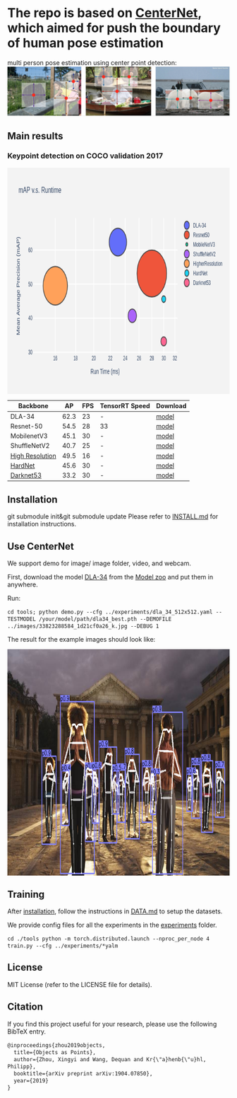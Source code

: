 # The repo is based on [CenterNet](https://arxiv.org/abs/1904.07850), which aimed for push the boundary of human pose estimation
multi person pose estimation using center point detection:
![](readme/fig2.png)

## Main results

### Keypoint detection on COCO validation 2017
<p align="center"> <img src='readme/performance.png' align="center" height="512px"></p>

| Backbone     |  AP       |  FPS         | TensorRT Speed | Download |
|--------------|-----------|--------------|----------|----------|
|DLA-34        | 62.3      |    23      |  - |[model](https://drive.google.com/open?id=1OkHjjViB0dzbuicdtIam-YcoT0sYpmjP)  |
|Resnet-50     | 54.5     |    28      |  33 |[model](https://drive.google.com/open?id=18ySqUkm_XLztDEMbmk4x65u03CIi47j7)  |
|MobilenetV3   | 45.1      |    30      |  - |[model](https://drive.google.com/open?id=1VdBEh8XisujRZ4zvxLcvJ-R8dtY3CC-x)  |
|ShuffleNetV2  | 40.7      |    25      |  - |[model](https://drive.google.com/open?id=1SQWo1iGxw5gUdhXH6rm16UxPxUHyp6l2)  |
|[High Resolution](https://github.com/HRNet/Higher-HRNet-Human-Pose-Estimation)| 49.5     |    16      |  - |[model](https://drive.google.com/open?id=1gKcfMQx2_lRLTQhzvtRQKvJUkPLS2Lpn)  |
|[HardNet]()| 45.6    |    30        | -  |[model](https://drive.google.com/open?id=12JezItTw5rXoQ9dwxRBf4mn8iqHYgNTd)  |
|[Darknet53]()| 33.2    |    30        | -  |[model](https://drive.google.com/open?id=1fCcZLTSn_-Ssi1ZPT2ZuFtUitXDvSONt)  |


## Installation

git submodule init&git submodule update
Please refer to [INSTALL.md](readme/INSTALL.md) for installation instructions.

## Use CenterNet

We support demo for image/ image folder, video, and webcam. 

First, download the model [DLA-34](https://drive.google.com/open?id=1OkHjjViB0dzbuicdtIam-YcoT0sYpmjP)
from the [Model zoo](https://drive.google.com/open?id=1UG2l8XtjOfBtG_GLpSdxlWS2wxFR8hQF) and put them in anywhere.

Run:
    
~~~
cd tools; python demo.py --cfg ../experiments/dla_34_512x512.yaml --TESTMODEL /your/model/path/dla34_best.pth --DEMOFILE ../images/33823288584_1d21cf0a26_k.jpg --DEBUG 1
~~~
The result for the example images should look like:
<p align="center"> <img src='readme/multi_pose_screenshot_27.11.2019.png' align="center" height="512px"></p>

## Training

After [installation](readme/INSTALL.md), follow the instructions in [DATA.md](readme/DATA.md) to setup the datasets.

We provide config files for all the experiments in the [experiments](experiments) folder.

```
cd ./tools python -m torch.distributed.launch --nproc_per_node 4 train.py --cfg ../experiments/*yalm
```

## License

MIT License (refer to the LICENSE file for details).

## Citation

If you find this project useful for your research, please use the following BibTeX entry.

    @inproceedings{zhou2019objects,
      title={Objects as Points},
      author={Zhou, Xingyi and Wang, Dequan and Kr{\"a}henb{\"u}hl, Philipp},
      booktitle={arXiv preprint arXiv:1904.07850},
      year={2019}
    }
